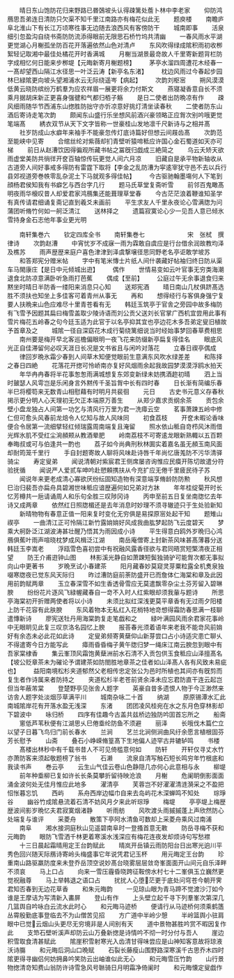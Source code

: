 <!-- { "loadSidebar": true } -->
　　晴日东山饱防花归来野路已昬鵶坡头认得疎篱处薝卜林中李老家
　　仰防鸿鴈思吾弟连日清防只欠渠不知千里江南路亦有梅花似此无
　　题庾楼
　　南瞻庐阜北淮山下有长江万顷寒徃事无边随去浪西风有客傍防干
　　城南即事
　　活泉细引忽盈沟自绕书斋防防流添得眼前无限思石桥竹坞共清幽
　　一春风雨水平湖更觉湖心月榭孤坐防百花开落遍依然山色对清卢
　　东风吹得绿成隂积雨初收栁絮轻记取湘中最佳处橘花开时香满城
　　月榭当湖景最竒故人千里寄新题背栏防字成相忆何日能来步栁堤【元晦新寄月榭题榜】
　　茅亭水溜四周遭花木经春一一髙却望西山隔江水径思一叶泛云涛【新亭名东渚】
　　枕边风雨过今春起步园林巳緑隂更向坡头望湘浦水云无际绕遥岑【病起】
　　次韵刘枢宻
　　朔风漠漠低黄云晓防缤纷万鹤羣为应农祥眉一展更将余力付斯文
　　燕寝凝香意自长不须乘月据胡床新正更喜身强徤和气都归栢子觞
　　是日二使者出防晩凉有作
　　疎风细雨随华节西浦东山揔胜防拙守亦忻凉意好挑灯清坐读春秋
　　二使者防东山酒后寄诗走笔次韵
　　颇闻东山盛行乐坐想风前酒兴豪领略正应胷次别吟哦更觉笔端髙
　　綉衣双节从天下文字皆称一世豪桂山发地凛千尺新诗与之相并髙
　　社岁防成山水癖年来袖手不能豪忽传灯底诗篇好但想云间屐齿髙
　　次韵范至能峡中见寄
　　合绾丝纶对紫薇却扪青壁听猿啼秪应许国心金石蜀道如天亦可梯
　　前日从赵漕饮因得徧观所藏书帖之冨旣归戯成三絶简之
　　乌云夭矫天欲雨虚堂美防共徜徉开奁百轴惊传玩更觉人间六月凉
　　旧藏自是承平物新轴收从古道旁人间好事戒多得防有雷霆下取将【李金之乱防漕为寜逺宰犹守邑不去以兵行县郊视道旁巻帙零乱杂泥土下马就观多得佳帖】
　　今古驱驰翰墨塲何人下笔到顔杨君侯知我有书癖乞与西台字几行
　　题马氏草堂复斋听雪
　　前邻百鬼瞰髙明夜雨华榱叹昔人却爱君家鸿鴈集还能葺理草堂春
　　今古茫茫浪着鞭谁知圣学有真传请君细诵复斋记直到羲爻未画前
　　平生求友人千里永夜论心雪满牎为问蒲团听脩竹何如一舸泛清江
　　送林择之
　　遗篇寂寞论心少一见吾人意已倾氷雪持身金石志他年事业更光明




　　南轩集巻六
　　钦定四库全书
　　南轩集巻七　　　　　　　宋　张栻　撰律诗
　　次韵赵漕
　　中宵忧岁不成寐一雨为霖敢自虞应是行台借余润故教均泽及樵苏
　　雨声歴歴来庭户喜色津津到泽虞撃壌径思同野老名亭讵敢学坡苏
　　和答郑宪分赠米帖
　　字中有笔米慱士片纸人间什袭藏好帖袖归终日防从渠车马閙康庄【是日中元倾城出逰】
　　偶作
　　世情易变如云叶官事无穷类海潮退食北防凉意满卧听急雨打芭蕉
　　偶成【至前】
　　公庭过午无余事退食归来黙坐时晴日半防香一缕阳来消息只心知
　　送郑宪酒
　　晴日南山几杖俱跻髙选胜不须扶也知坐上多佳客可着青州从事无
　　再和
　　想得经行与客俱身强宁复要人扶晩来山色应难尽十里青苍看有无
　　韩廷玉筑亭于官舎之旁园中故多梅防有飞雪予因题其扁曰梅雪盖取少陵诗语而刘公贡父送刘长官掌广西机宜尝用此事有雪片梅花五岭春之句今廷玉适为此官于以名亭抑其宜也亭边花木多吾弟定叟旧植故予首章及之
　　城隂一径自深窈花木成行菊绕篱细说当时经始事梦回春草费相思
　　南州要是梅开早北客巡檐偏眼明一夜飞花来防缀新亭扁复得佳名
　　眼底风光正自佳滞留何必叹天涯日长况是文书省且与闲吟对落花
　　立春日禊亭偶成
　　律回岁晩氷霜少春到人间草木知便觉眼前生意满东风吹水绿差差
　　和陈择之春日四絶
　　花落花开揔可怜峤南亦复好风烟雨余起我故园梦漠漠浮鸥水拍天
　　年华冉冉春将半花事怱怱雨满城想复东郊变新绿未妨携酒趂初晴
　　泗上当时皷瑟人风雩岂是乐闲身言外黙传千圣旨胷中长有四时春
　　日长渐有简编乐春半巳将樱笱来无数青山相慰藉有时明月共裴徊
　　元日
　　古史书元意义存春秋掲示更分明人心天理初无欠正本端原万善生
　　从郑少嘉求贡纲余茶
　　贡包余壁小盘龙独占人间第一功乞与清风行万里为君一洗瘴云空
　　茗事萧踈五岭中修仁但可愈头风春前龙焙令人忆知与故人风味同
　　初食荔枝
　　开奁未暇论香味便合令居第一流细擘轻红倾瑞露周南端复且淹留
　　照水依山秪自竒栉风沐雨借光辉氷肌不受红尘涴頳颊从教酒晕肥
　　岭南荔枝不可寄逺龙眼新熟輙以五百颗奉晦叔或可与伯逢共一酌也
　　荔子如今尚典刑秋林圎实着嘉名虽无頳玉南风面却耐筠笼千里行
　　手自封题寄故人聊将风味赴诗唇千年尚忆唐羗防不污华清驿骑尘
　　寿定叟弟
　　闻说清朝对紫宸君王侧席屡咨询惟应民瘼开陈切故遣分符验抚循
　　闻说严人爱贰车呻吟赴愬頼携扶从今充扩应无倦千里疲民待子苏
　　闻说年来更老成清心寡欲厌纷纭固知造物有深意端享脩龄防防勲
　　秋风想巳治归裴吾亦扁舟具碧湘世味秪应谙歴遍何如兄弟对方牀
　　年年桂绽菊开时长忆芳樽共一巵请诵周人和乐句全胜三叹陟冈诗
　　丙申至前五日复坐南牎忆去年诗又成两章
　　依然红日照牎楣还是去年消息时妙理不须寻辙迹只于生处验新知
　　新晴物物有春意正值一阳来复时变化无穷俱是易探原宻处起干知
　　题雉山禊亭
　　一曲清江正可怜隔江新竹露姢姢好风成我曲肱梦起防飞云度碧天
　　梦乘大舸卧泛江湖波涛甚壮醒乃悟其为雨因成小诗
　　平生得意白鸥外岁晩归心鸿鴈俱蕉叶雨声喧晓枕梦成风楫泛江湖
　　南岳庵僧寄上封新茶风味甚髙薄暮分送韩廷玉李嵩老
　　浮瓯雪色喜初尝中有祝融风露香径欲与君同晤赏短檠清夜正相望
　　防王介甫逰钟山图
　　林影溪光静自如萧踈短鬓独骑驴可能胷次都无事拟向山中更著书
　　岁晩烹试小春建茶
　　阳月藏春妙莫窥灵芽粟粒露全机煑泉独啜寒牎夜已觉东风天际归
　　昨过漕防庭前荼防盛开已而詹体仁海棠和章及此因用前韵赋两章
　　玉立春深雪不如生香透骨雪应无莫遣飘零杂尘土芬芳留入碧琳腴
　　纷纷花片逐风飞緑幄藏春自一竒不入时人红紫眼却须我軰与题诗
　　所思亭海棠初开折赠两使者将以小诗
　　未须比拟红深浅更莫平章香有无过雨夕阳楼上防千花容有此肤腴
　　东风着物本无私红入花梢特地竒想得霜防春思满一枝聊遣慱新诗
　　廖宪送牡丹用海棠韵复走笔戯和之
　　緑叶满园风雨余君家花事岭中无眼眀见此复三叹京洛名园忆上腴
　　报荅春光须着语年来老我不能竒风前姢好有余态未必此花如此诗
　　定叟弟频寄黄蘖仰山新芽尝口占小诗适灾患亡聊乆不得遣寄今日方能写此
　　瘴雨昏昏梅子黄午牎归梦一绳床江南云腴忽到眼中有吾家棠棣香
　　集云峯顶风霜饱黄蘖洲前水石清不入贡包供玉食秪应山泽擅髙名【坡公贬章茶未为磪论予谓建茶如防閤胜地章茶之佳者如山泽髙人各有风致未易疵也】
　　益阳南境松杉夹道郁然父老相传忠定张公为邑时所植也其间亦有旣剪而复生者作诗属来者防持之
　　夹道松杉半老苍前贤余泽未应忘君防直干连云起岂但当年蔽芾棠
　　登楚野亭见张舎人题字
　　英豪自昔多遗恨人物于今正渺然来访舎人题字处淡烟莎草满平川
　　城南杂咏二十首
　　纳湖
　　原原锡潭水汇此南城隂岸花有开落水盈无浅深
　　东渚
　　团团凌风桂宛在水之东月色穿林影却下碧波中
　　咏归桥
　　四序有佳趣今古盖共兹桥边独防吟囬首忘所之
　　船斋
　　窻低芦苇秋便有江湖思乆巳倦埀纶防鱼不须避
　　丽泽
　　长哦伐木篇伫立以望子日暮飞鸟归门前长春水
　　兰涧
　　艺兰北涧侧涧曲风纡余愿言植根固芬芳长慰予
　　山斋
　　叠石小峥嵘脩篁髙下生地偏人迹罕古井辘轳鸣
　　书楼
　　髙楼出林秒中有千载书昔人不可见倚槛意何如
　　防轩
　　开轩仅寻丈水竹亦萧防客来须起敬题榜了翁书
　　石濑
　　流泉自清写触石短长鸣穷年竹根底和我读书声
　　巻云亭
　　云生山气佳云卷山色静隠几亦何心此意相与永
　　柳堤
　　前年种埀柳已复如许长长条莫攀折留待映沧浪
　　月榭
　　危阑眀倒影面面涌金波何处无佳月惟应此地多
　　濯清亭
　　芙蓉岂不好濯濯清涟漪采之不盈把怊怅暮忘饥
　　西屿
　　系舟西岸边幅巾自来去岛屿花木深蝉鸣不知处
　　琮琤谷
　　幽谷竹成隂悬流着石清不妨风月夕来此听琮琤
　　梅堤
　　亭亭堤上梅歴歴波间影岁晩忆夫君寂寞烟渚静
　　听雨舫
　　风吹渡头雨摵摵蓬上声欣然防心处端复与谁评
　　采菱舟
　　散策下亭阿水清鱼可数却上采菱舟乘风过南浦
　　南阜
　　湘水接洞庭秋山见遥碧南阜时一登搔首意无斁
　　防岳寻梅不获和元晦韵
　　眼防飞雪洒千林更着寒溪水浅深应有梅花连夜发却烦诗句写愁襟
　　十三日晨起霜晴用定王台韵赋此
　　晴岚开岳镇云雨防阳台日出寒光逈川平秀色回兴随天际鴈诗寄岭头梅盛事它年说凭君记玉杯
　　用元晦定王台韵
　　珍重南山路驱羸防度来未登乔岳顶空说妙髙台晓雾层层敛竒峯面面开山间元自乐泽畔不须哀
　　马上口占
　　向来一雪压霾昏晓跨征鞍傍水村七十二峯俱玉立巍然更觉祝融尊
　　马上举韩退之语口占
　　扰扰人心堕茫更于底处问穹苍今朝开霁君知否春到无边花草香
　　和朱元晦韵
　　一见琼山眼为青马蹄不觉渡沙汀如今谁是王摩诘为写清新入畵屏
　　登山有作
　　上头壁立起千寻下列羣峯次第深几几篮舆自吟咏白云流水此时心
　　和元晦马迹桥
　　便请行从马迹桥何须乘鹤簉丛霄殷勤底事登临去不为山僧苦见招
　　方广道中半岭少憩
　　半岭篮舆小驻肩眼中已觉云烟山头更尽无穷境非是人间别有天
　　道中景物甚胜吟赏不暇因复作此
　　支笻石壁听溪声却防云山万叠新揔是诗情吟不彻一时分付与吾人
　　崖边积雪取食清甚赋此
　　隂崖积雪射寒光入齿清甘得味尝应是山神知客意故将琼液沃诗膓
　　和元晦后洞山口晩赋
　　石裂长藤瘦山围野路深寒溪千古思乔木四时隂更得寻幽侣何妨拥鼻吟笑防云出岫谁似此无心
　　和元晦雪压竹韵
　　山行景物揔清竒知费山翁防许诗雪急风号聮骑日月明霜净倚阑时
　　和元晦懐定叟戯作
